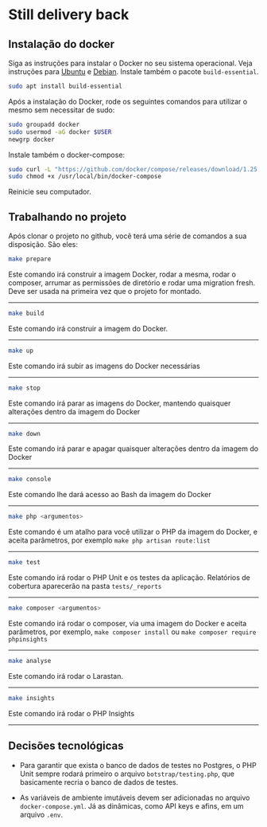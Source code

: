 # Still delivery back

## Instalação do docker

Siga as instruções para instalar o Docker no seu sistema operacional. Veja instruções para [Ubuntu](https://docs.docker.com/engine/install/ubuntu/) e [Debian](https://docs.docker.com/engine/install/debian/). Instale também o pacote `build-essential`.

```bash
sudo apt install build-essential
```

Após a instalação do Docker, rode os seguintes comandos para utilizar o mesmo sem necessitar de sudo:

```bash
sudo groupadd docker
sudo usermod -aG docker $USER
newgrp docker
```

Instale também o docker-compose:

```bash
sudo curl -L "https://github.com/docker/compose/releases/download/1.25.5/docker-compose-$(uname -s)-$(uname -m)" -o /usr/local/bin/docker-compose
sudo chmod +x /usr/local/bin/docker-compose
```

Reinicie seu computador.

## Trabalhando no projeto

Após clonar o projeto no github, você terá uma série de comandos a sua disposição. São eles:

```bash
make prepare
```

Este comando irá construir a imagem Docker, rodar a mesma, rodar o composer, arrumar as permissões de diretório e rodar uma migration fresh. Deve ser usada na primeira vez que o projeto for montado.

---

```bash
make build
```

Este comando irá construir a imagem do Docker.

---

```bash
make up
```

Este comando irá subir as imagens do Docker necessárias

---

```bash
make stop
```

Este comando irá parar as imagens do Docker, mantendo quaisquer alterações dentro da imagem do Docker

---

```bash
make down
```

Este comando irá parar e apagar quaisquer alterações dentro da imagem do Docker

---

```bash
make console
```

Este comando lhe dará acesso ao Bash da imagem do Docker

---

```bash
make php <argumentos>
```

Este comando é um atalho para você utilizar o PHP da imagem do Docker, e aceita parâmetros, por exemplo `make php artisan route:list`

---

```bash
make test
```

Este comando irá rodar o PHP Unit e os testes da aplicação. Relatórios de cobertura aparecerão na pasta `tests/_reports`

---

```bash
make composer <argumentos>
```

Este comando irá rodar o composer, via uma imagem do Docker e aceita parâmetros, por exemplo, `make composer install` ou `make composer require phpinsights`

---

```bash
make analyse
```
Este comando irá rodar o Larastan.

---

```bash
make insights
```
Este comando irá rodar o PHP Insights

---

## Decisões tecnológicas

- Para garantir que exista o banco de dados de testes no Postgres, o PHP Unit sempre rodará primeiro o arquivo `botstrap/testing.php`, que basicamente recria o banco de dados de testes.

- As variáveis de ambiente imutáveis devem ser adicionadas no arquivo `docker-compose.yml`. Já as dinâmicas, como API keys e afins, em um arquivo `.env`.